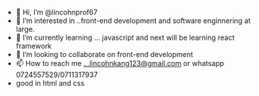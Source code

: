 - 👋 Hi, I’m @lincohnprof67
- 👀 I’m interested in ..front-end development and software enginnering at large.
- 🌱 I’m currently learning ...   javascript and next will be learning react framework
- 💞️ I’m looking to collaborate on front-end development
- 📫 How to reach me ...lincohnkang123@gmail.com or whatsapp 0724557529/0711317937
- good in html and css

<!---
lincohnprof67/lincohnprof67 is a ✨ special ✨ repository because its `README.md` (this file) appears on your GitHub profile.
You can click the Preview link to take a look at your changes.
--->
